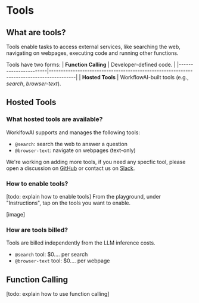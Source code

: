 # Tools
## What are tools?
Tools enable tasks to access external services, like searching the web, navigating on webpages, executing code and running other functions.

Tools have two forms:
| **Function Calling** | Developer-defined code.                                                                 |
|-----------------------|-----------------------------------------------------------------------------------------|
| **Hosted Tools**      | WorkflowAI-built tools (e.g., *search*, *browser-text*).

## Hosted Tools

### What hosted tools are available?
WorklfowAI supports and manages the following tools:
- `@search`: search the web to answer a question
- `@browser-text`: navigate on webpages (text-only)

We're working on adding more tools, if you need any specfic tool, please open a discussion on [GitHub](https://github.com/workflowai/workflowai/discussions/categories/ideas) or contact us on [Slack](https://workflowai.com/slack).

### How to enable tools?

[todo: explain how to enable tools]
From the playground, under "Instructions", tap on the tools you want to enable.

[image]

### How are tools billed?
Tools are billed independently from the LLM inference costs.
- `@search` tool: $0.... per search
- `@browser-text` tool: $0.... per webpage

## Function Calling

[todo: explain how to use function calling]

